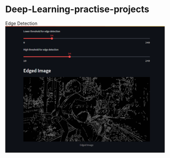 # Deep-Learning-practise-projects

Edge Detection
![](https://github.com/Yash-YC/Deep-Learning-practise-projects/blob/main/Edge_Detection/Ed.gif)
